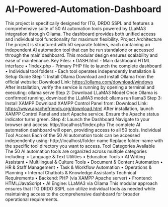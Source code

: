 # AI-Powered-Automation-Dashboard
This project is specifically designed for ITG, DRDO SSPL and features a comprehensive suite of 50 AI automation tools powered by LLaMA3 integration through Ollama. The dashboard provides both unified access and individual tool functionality for maximum flexibility.
Project Architecture
The project is structured with 50 separate folders, each containing an independent AI automation tool that can be run standalone or accessed through the main dashboard. This modular design ensures scalability and ease of maintenance.
Key Files:
•	DASH.html - Main dashboard HTML interface
•	1index.php - Primary PHP file to launch the complete dashboard
•	Individual tool folders - Each tool operates independently
Installation & Setup Guide
Step 1: Install Ollama
Download and install Ollama from the official website:
Download Link: https://ollama.com/download/windows
After installation, verify the service is running by opening a terminal and executing:
ollama serve
Step 2: Download LLaMA3 Model
Once Ollama is confirmed running, download the LLaMA3 model:
ollama run llama3
Step 3: Install XAMPP
Download XAMPP Control Panel from:
Download Link: https://www.apachefriends.org/download.html
After installation, launch XAMPP Control Panel and start Apache service. Ensure the Apache status indicator turns green.
Step 4: Launch the Dashboard
Navigate to your browser and access:
http://localhost/1index.php
The complete AI automation dashboard will open, providing access to all 50 tools.
Individual Tool Access
Each of the 50 AI automation tools can be accessed independently using:
http://localhost/folder-name
Replace folder-name with the specific tool directory you want to access.
Tool Categories Available
The 50 AI automation tools are organized across multiple categories including:
•	Language & Text Utilities
•	Education Tools
•	AI Writing Assistant
•	Multilingual & Culture Tools
•	Document & Content Automation
•	HR & Staff Management
•	Task & Workflow Automation
•	Operations & Planning
•	Internal Chatbots & Knowledge Assistants
Technical Requirements
•	Backend: PHP (via XAMPP Apache server)
•	Frontend: HTML/JavaScript
•	AI Engine: LLaMA3 via Ollama
This modular approach ensures that ITG DRDO SSPL can utilize individual tools as needed while maintaining access to the comprehensive dashboard for broader operational requirements.

